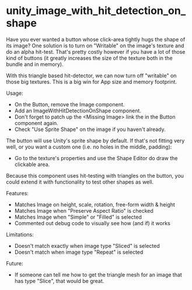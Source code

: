 # unity_image_with_hit_detection_on_shape
Have you ever wanted a button whose click-area tightly hugs the shape of its image?
One solution is to turn on "Writable" on the image's texture and do an alpha hit-test. That's pretty costly however if you have a lot of those kind of buttons (it greatly increases the size of the texture both in the bundle and in memory).

With this triangle based hit-detector, we can now turn off "writable" on those big textures. This is a big win for App size and memory footprint.

Usage:
- On the Button, remove the Image component.
- Add an ImageWithHitDetectionOnShape component.
- Don't forget to patch up the &lt;Missing Image> link the in the Button component again.
- Check "Use Sprite Shape" on the image if you haven't already.

The button will use Unity's sprite shape by default. If that's not fitting very well, or you want a custom one (i.e. no holes in the middle, padding):
- Go to the texture's properties and use the Shape Editor do draw the clickable area.

Because this component uses hit-testing with triangles on the button, you could extend it with functionality to test other shapes as well.

Features:
- Matches Image on height, scale, rotation, free-form width & height
- Matches Image when "Preserve Aspect Ratio" is checked
- Matches Image when "Simple" or "Filled" is selected
- Commented out debug code to visually see how (and if) it works

Limitations:
- Doesn't match exactly when image type "Sliced" is selected
- Doesn't match when image type "Repeat" is selected

Future:
- If someone can tell me how to get the triangle mesh for an image that has type "Slice", that would be great.
